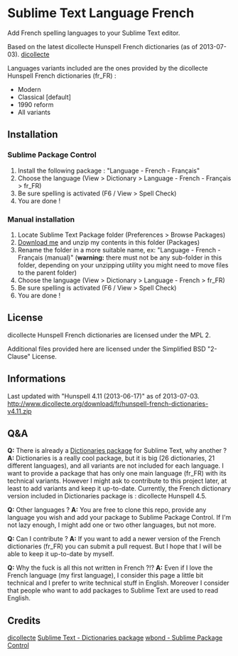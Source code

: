 Sublime Text Language French
============================

Add French spelling languages to your Sublime Text editor.

Based on the latest dicollecte Hunspell French dictionaries (as of 2013-07-03).
[dicollecte](http://www.dicollecte.org/home.php?prj=fr "dicollecte")

Languages variants included are the ones provided by the dicollecte Hunspell French dictionaries (fr_FR) :

  * Modern
  * Classical [default]
  * 1990 reform
  * All variants

Installation
------------

### Sublime Package Control

  1. Install the following package : "Language - French - Français"
  2. Choose the language (View > Dictionary > Language - French - Français > fr_FR)
  3. Be sure spelling is activated (F6 / View > Spell Check)
  4. You are done !

### Manual installation

  1. Locate Sublime Text Package folder (Preferences > Browse Packages)
  2. [Download me](https://nodeload.github.com/superbob/SublimeTextLanguageFrench/zip/master "Manual Package") and unzip my contents in this folder (Packages)
  3. Rename the folder in a more suitable name, ex: "Language - French - Français (manual)" (**warning:** there must not be any sub-folder in this folder, depending on your unzipping utility you might need to move files to the parent folder)
  4. Choose the language (View > Dictionary > Language - French > fr_FR)
  5. Be sure spelling is activated (F6 / View > Spell Check)
  6. You are done !

License
-------

dicollecte Hunspell French dictionaries are licensed under the MPL 2.

Additional files provided here are licensed under the Simplified BSD "2-Clause" License.

Informations
------------

Last updated with "Hunspell 4.11 (2013-06-17)" as of 2013-07-03.
http://www.dicollecte.org/download/fr/hunspell-french-dictionaries-v4.11.zip

Q&A
---

**Q:** There is already a [Dictionaries package](https://github.com/SublimeText/Dictionaries "Dictionaries package") for Sublime Text, why another ?
**A:** Dictionaries is a really cool package, but it is big (26 dictionaries, 21 different languages), and all variants are not included for each language. I want to provide a package that has only one main language (fr_FR) with its technical variants. However I might ask to contribute to this project later, at least to add variants and keep it up-to-date. Currently, the French dictionary version included in Dictionaries package is : dicollecte Hunspell 4.5.

**Q:** Other languages ?
**A:** You are free to clone this repo, provide any language you wish and add your package to Sublime Package Control. If I'm not lazy enough, I might add one or two other languages, but not more.

**Q:** Can I contribute ?
**A:** If you want to add a newer version of the French dictionaries (fr_FR) you can submit a pull request. But I hope that I will be able to keep it up-to-date by myself.

**Q:** Why the fuck is all this not written in French ?!?
**A:** Even if I love the French language (my first language), I consider this page a little bit technical and I prefer to write technical stuff in English. Moreover I consider that people who want to add packages to Sublime Text are used to read English.

Credits
-------

[dicollecte](http://www.dicollecte.org/ "dicollecte")
[Sublime Text - Dictionaries package](https://github.com/SublimeText/Dictionaries "Sublime Text - Dictionaries package")
[wbond - Sublime Package Control](http://wbond.net/sublime_packages/package_control "wbond - Sublime Package Control")
